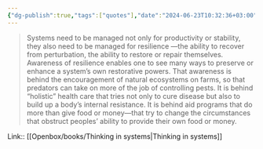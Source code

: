 ```yaml
---
{"dg-publish":true,"tags":["quotes"],"date":"2024-06-23T10:32:36+03:00","title":"systems need to be managed for resilience","aliases":"systems need to be managed for resilience","dg-path":"/quotes/202406231032.md","permalink":"/quotes/202406231032/","dgPassFrontmatter":true}
---
```



> Systems need to be managed not only for productivity or stability, they also need to be managed for resilience —the ability to recover from perturbation, the ability to restore or repair themselves.
Awareness of resilience enables one to see many ways to preserve or enhance a system’s own restorative powers. That awareness is behind the encouragement of natural ecosystems on farms, so that predators can take on more of the job of controlling pests. It is behind “holistic” health care that tries not only to cure disease but also to build up a body’s internal resistance. It is behind aid programs that do more than give food or money—that try to change the circumstances that obstruct peoples’ ability to provide their own food or money.

Link:: [[Openbox/books/Thinking in systems|Thinking in systems]]

